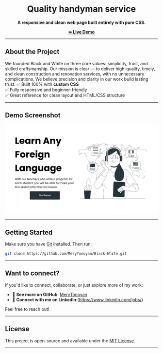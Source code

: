 
<div align="center">

# Quality handyman service

**A responsive and clean web page built entirely with pure CSS.**

[**➥ Live Demo**](https://merytonoyan.github.io/Black-White/)

</div>

---

## About the Project
We founded Black and White on three core values: simplicity, trust, and skilled craftsmanship. Our mission is clear — to deliver high-quality, timely, and clean construction and renovation services, with no unnecessary complications. We believe precision and clarity in our work build lasting trust.
✅ Built 100% with **custom CSS**  
✅ Fully responsive and beginner-friendly  
✅ Great reference for clean layout and HTML/CSS structure

---

## Demo Screenshot

![Desktop Demo](./images/screencapture-localhost-63342-Black-White-index-html-2025-08-19-11_30_47.png "Desktop Demo")

---

## Getting Started

Make sure you have [Git](https://git-scm.com/downloads) installed. Then run:

```bash
git clone https://github.com/MeryTonoyan/Black-White.git
```

---

## Want to connect?

If you'd like to connect, collaborate, or just explore more of my work:

- 🔗 **See more on GitHub**: [MeryTonoyan](https://github.com/Sarah-petrosyan)
- 💼 **Connect with me on LinkedIn**:(https://www.linkedin.com/jobs/)

Feel free to reach out!

---

## License

This project is open-source and available under the [MIT License](LICENSE).

---
